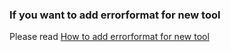 
### If you want to add errorformat for new tool
Please read [How to add errorformat for new tool](../fmts/README.md)
